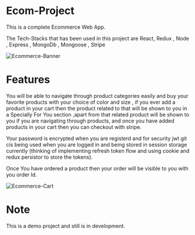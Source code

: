 # Ecom-Project
This is a complete Ecommerce Web App.

The Tech-Stacks that has been used in this project are React, Redux , Node , Express , MongoDb , Mongoose , Stripe

![Ecommerce-Banner](https://user-images.githubusercontent.com/129366781/228850403-1ef9344b-48bb-4f53-b2a8-5e8819a235e5.png)



# Features

You will be able to  navigate through product categories easily and buy your favorite products with your choice of color and size , if you ever add a product in your cart then the product related to that 
will be shown to you in a Specially For You section ,apart from that related product will be shown to you if you are navigating through products, and once you have added products
in your cart then you can checkout with stripe.
 
Your password is encrypted when you are registerd and for security jwt git cis being used when you are logged in and being stored in session storage currently (thinking of implementing refresh token flow and using cookie and redux persistor to store the tokens).

Once You have ordered a product then your order will be visible to you with you order Id.

![Ecommerce-Cart](https://user-images.githubusercontent.com/129366781/228868420-9513ae13-c674-4072-b9bc-60d89a586b33.png)

# Note

This is a demo project and still is in development.
